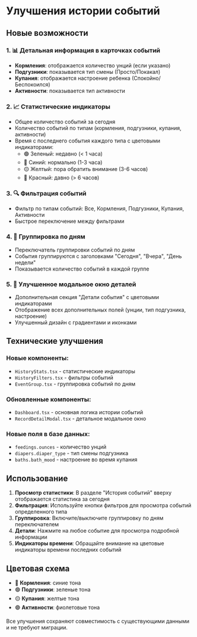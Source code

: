 # Улучшения истории событий

## Новые возможности

### 1. 📊 Детальная информация в карточках событий
- **Кормления**: отображается количество унций (если указано)
- **Подгузники**: показывается тип смены (Просто/Покакал)
- **Купания**: отображается настроение ребенка (Спокойно/Беспокоился)
- **Активности**: показывается тип активности

### 2. 📈 Статистические индикаторы
- Общее количество событий за сегодня
- Количество событий по типам (кормления, подгузники, купания, активности)
- Время с последнего события каждого типа с цветовыми индикаторами:
  - 🟢 Зеленый: недавно (< 1 часа)
  - 🔵 Синий: нормально (1-3 часа)
  - 🟡 Желтый: пора обратить внимание (3-6 часов)
  - 🔴 Красный: давно (> 6 часов)

### 3. 🔍 Фильтрация событий
- Фильтр по типам событий: Все, Кормления, Подгузники, Купания, Активности
- Быстрое переключение между фильтрами

### 4. 📅 Группировка по дням
- Переключатель группировки событий по дням
- События группируются с заголовками "Сегодня", "Вчера", "День недели"
- Показывается количество событий в каждой группе

### 5. 🎨 Улучшенное модальное окно деталей
- Дополнительная секция "Детали события" с цветовыми индикаторами
- Отображение всех дополнительных полей (унции, тип подгузника, настроение)
- Улучшенный дизайн с градиентами и иконками

## Технические улучшения

### Новые компоненты:
- `HistoryStats.tsx` - статистические индикаторы
- `HistoryFilters.tsx` - фильтры событий
- `EventGroup.tsx` - группировка событий по дням

### Обновленные компоненты:
- `Dashboard.tsx` - основная логика истории событий
- `RecordDetailModal.tsx` - детальное модальное окно

### Новые поля в базе данных:
- `feedings.ounces` - количество унций
- `diapers.diaper_type` - тип смены подгузника
- `baths.bath_mood` - настроение во время купания

## Использование

1. **Просмотр статистики**: В разделе "История событий" вверху отображается статистика за сегодня
2. **Фильтрация**: Используйте кнопки фильтров для просмотра событий определенного типа
3. **Группировка**: Включите/выключите группировку по дням переключателем
4. **Детали**: Нажмите на любое событие для просмотра подробной информации
5. **Индикаторы времени**: Обращайте внимание на цветовые индикаторы времени последних событий

## Цветовая схема

- 🔵 **Кормления**: синие тона
- 🟢 **Подгузники**: зеленые тона  
- 🟡 **Купания**: желтые тона
- 🟣 **Активности**: фиолетовые тона

Все улучшения сохраняют совместимость с существующими данными и не требуют миграции.
